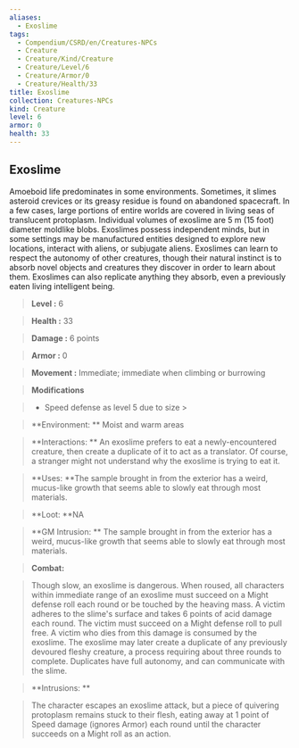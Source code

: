 ```yaml
---
aliases:
  - Exoslime
tags:
  - Compendium/CSRD/en/Creatures-NPCs
  - Creature
  - Creature/Kind/Creature
  - Creature/Level/6
  - Creature/Armor/0
  - Creature/Health/33
title: Exoslime
collection: Creatures-NPCs
kind: Creature
level: 6
armor: 0
health: 33
---
```

## Exoslime    
Amoeboid life predominates in some environments. Sometimes, it slimes asteroid crevices or its greasy residue is found on abandoned spacecraft. In a few cases, large portions of entire worlds are covered in living seas of translucent protoplasm. Individual volumes of exoslime are 5 m (15 foot) diameter moldlike blobs. Exoslimes possess independent minds, but in some settings may be manufactured entities designed to explore new locations, interact with aliens, or subjugate aliens. Exoslimes can learn to respect the autonomy of other creatures, though their natural instinct is to absorb novel objects and creatures they discover in order to learn about them. Exoslimes can also replicate anything they absorb, even a previously eaten living intelligent being.    
  
    
> **Level :** 6    
> **Health :** 33    
> **Damage :** 6 points    
> **Armor :** 0    
> **Movement :** Immediate; immediate when climbing or burrowing    
> **Modifications**    
>- Speed defense as level 5 due to size >  
>    
> **Environment: ** Moist and warm areas    
> **Interactions: ** An exoslime prefers to eat a newly-encountered creature, then create a duplicate of it to act as a translator. Of course, a stranger might not understand why the exoslime is trying to eat it.    
> **Uses: **The sample brought in from the exterior has a weird, mucus-like growth that seems able to slowly eat through most materials.    
> **Loot: **NA    
> **GM Intrusion: ** The sample brought in from the exterior has a weird, mucus-like growth that seems able to slowly eat through most materials.    
  
> **Combat:**   
> Though slow, an exoslime is dangerous. When roused, all characters within immediate range of an exoslime must succeed on a Might defense roll each round or be touched by the heaving mass. A victim adheres to the slime's surface and takes 6 points of acid damage each round. The victim must succeed on a Might defense roll to pull free. A victim who dies from this damage is consumed by the exoslime. The exoslime may later create a duplicate of any previously devoured fleshy creature, a process requiring about three rounds to complete. Duplicates have full autonomy, and can communicate with the slime.    
    
  
> **Intrusions: **   
> The character escapes an exoslime attack, but a piece of quivering protoplasm remains stuck to their flesh, eating away at 1 point of Speed damage (ignores Armor) each round until the character succeeds on a Might roll as an action.    
